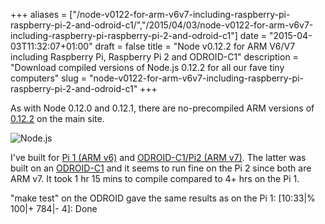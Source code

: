 +++
aliases = ["/node-v0122-for-arm-v6v7-including-raspberry-pi-raspberry-pi-2-and-odroid-c1/","/2015/04/03/node-v0122-for-arm-v6v7-including-raspberry-pi-raspberry-pi-2-and-odroid-c1"]
date = "2015-04-03T11:32:07+01:00"
draft = false
title = "Node v0.12.2 for ARM V6/V7 including Raspberry Pi, Raspberry Pi 2 and ODROID-C1"
description = "Download compiled versions of Node.js 0.12.2 for all our fave tiny computers"
slug = "node-v0122-for-arm-v6v7-including-raspberry-pi-raspberry-pi-2-and-odroid-c1"
+++

As with Node 0.12.0 and 0.12.1, there are no-precompiled ARM versions of [0.12.2](http://blog.nodejs.org/2015/03/31/node-v0-12-2-stable/) on the main site.

![Node.js](https://d2j17b10ywb1i7.cloudfront.net/wp-content/uploads/2015/02/nodejs.jpg)

I've built for [Pi 1 (ARM v6)](https://d2j17b10ywb1i7.cloudfront.net/wp-content/uploads/2015/04/node-v0.12.2-linux-arm-pi.tar.gz) and [ODROID-C1/Pi2 (ARM v7)](https://d2j17b10ywb1i7.cloudfront.net/wp-content/uploads/2015/04/node-v0.12.2-linux-arm-v7.tar.gz). The latter was built on an [ODROID-C1](http://www.hardkernel.com/main/products/prdt_info.php?g_code=G141578608433) and it seems to run fine on the Pi 2 since both are ARM v7. It took 1 hr 15 mins to compile compared to 4+ hrs on the Pi 1.

"make test" on the ODROID gave the same results as on the Pi 1: [10:33|% 100|+ 784|-   4]: Done
